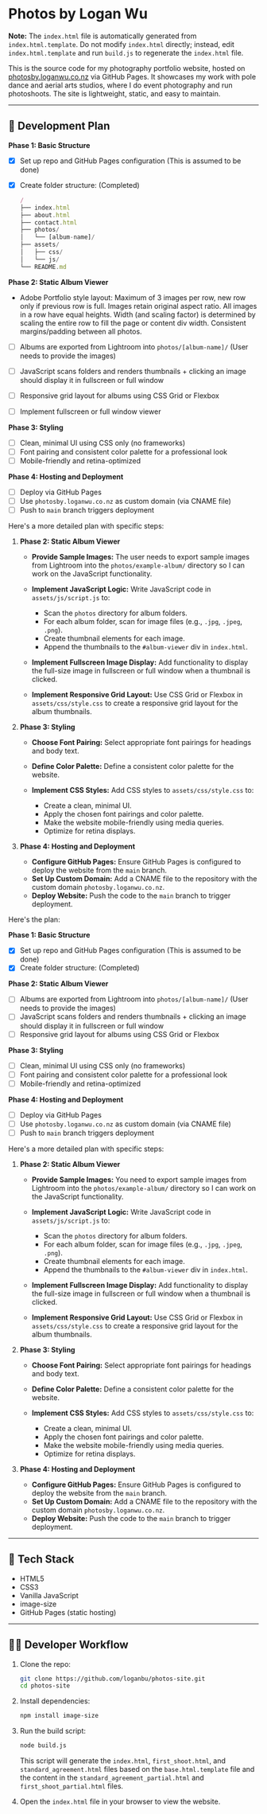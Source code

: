 # Photos by Logan Wu

**Note:** The `index.html` file is automatically generated from `index.html.template`. Do not modify `index.html` directly; instead, edit `index.html.template` and run `build.js` to regenerate the `index.html` file.

This is the source code for my photography portfolio website, hosted on [photosby.loganwu.co.nz](https://photoswy.loganwu.co.nz) via GitHub Pages. It showcases my work with pole dance and aerial arts studios, where I do event photography and run photoshoots. The site is lightweight, static, and easy to maintain.

---

## 🧭 Development Plan

__Phase 1: Basic Structure__

- [x] Set up repo and GitHub Pages configuration (This is assumed to be done)

- [x] Create folder structure: (Completed)

  ```javascript
  /
  ├── index.html
  ├── about.html
  ├── contact.html
  ├── photos/
  │   └── [album-name]/
  ├── assets/
  │   ├── css/
  │   └── js/
  └── README.md
  ```

__Phase 2: Static Album Viewer__
- Adobe Portfolio style layout: Maximum of 3 images per row, new row only if previous row is full. Images retain original aspect ratio. All images in a row have equal heights. Width (and scaling factor) is determined by scaling the entire row to fill the page or content div width. Consistent margins/padding between all photos.

- [ ] Albums are exported from Lightroom into `photos/[album-name]/` (User needs to provide the images)
- [ ] JavaScript scans folders and renders thumbnails + clicking an image should display it in fullscreen or full window
- [ ] Responsive grid layout for albums using CSS Grid or Flexbox

- [ ] Implement fullscreen or full window viewer

__Phase 3: Styling__

- [ ] Clean, minimal UI using CSS only (no frameworks)
- [ ] Font pairing and consistent color palette for a professional look
- [ ] Mobile-friendly and retina-optimized

__Phase 4: Hosting and Deployment__

- [ ] Deploy via GitHub Pages
- [ ] Use `photosby.loganwu.co.nz` as custom domain (via CNAME file)
- [ ] Push to `main` branch triggers deployment

Here's a more detailed plan with specific steps:

1. __Phase 2: Static Album Viewer__

   - __Provide Sample Images:__ The user needs to export sample images from Lightroom into the `photos/example-album/` directory so I can work on the JavaScript functionality.

   - __Implement JavaScript Logic:__ Write JavaScript code in `assets/js/script.js` to:

     - Scan the `photos` directory for album folders.
     - For each album folder, scan for image files (e.g., `.jpg`, `.jpeg`, `.png`).
     - Create thumbnail elements for each image.
     - Append the thumbnails to the `#album-viewer` div in `index.html`.

   - __Implement Fullscreen Image Display:__ Add functionality to display the full-size image in fullscreen or full window when a thumbnail is clicked.

   - __Implement Responsive Grid Layout:__ Use CSS Grid or Flexbox in `assets/css/style.css` to create a responsive grid layout for the album thumbnails.

2. __Phase 3: Styling__

   - __Choose Font Pairing:__ Select appropriate font pairings for headings and body text.

   - __Define Color Palette:__ Define a consistent color palette for the website.

   - __Implement CSS Styles:__ Add CSS styles to `assets/css/style.css` to:

     - Create a clean, minimal UI.
     - Apply the chosen font pairings and color palette.
     - Make the website mobile-friendly using media queries.
     - Optimize for retina displays.

3. __Phase 4: Hosting and Deployment__

   - __Configure GitHub Pages:__ Ensure GitHub Pages is configured to deploy the website from the `main` branch.
   - __Set Up Custom Domain:__ Add a CNAME file to the repository with the custom domain `photosby.loganwu.co.nz`.
   - __Deploy Website:__ Push the code to the `main` branch to trigger deployment.

Here's the plan:

__Phase 1: Basic Structure__

- [x] Set up repo and GitHub Pages configuration (This is assumed to be done)
- [x] Create folder structure: (Completed)

__Phase 2: Static Album Viewer__

- [ ] Albums are exported from Lightroom into `photos/[album-name]/` (User needs to provide the images)
- [ ] JavaScript scans folders and renders thumbnails + clicking an image should display it in fullscreen or full window
- [ ] Responsive grid layout for albums using CSS Grid or Flexbox

__Phase 3: Styling__

- [ ] Clean, minimal UI using CSS only (no frameworks)
- [ ] Font pairing and consistent color palette for a professional look
- [ ] Mobile-friendly and retina-optimized

__Phase 4: Hosting and Deployment__

- [ ] Deploy via GitHub Pages
- [ ] Use `photosby.loganwu.co.nz` as custom domain (via CNAME file)
- [ ] Push to `main` branch triggers deployment

Here's a more detailed plan with specific steps:

1. __Phase 2: Static Album Viewer__

   - __Provide Sample Images:__ You need to export sample images from Lightroom into the `photos/example-album/` directory so I can work on the JavaScript functionality.

   - __Implement JavaScript Logic:__ Write JavaScript code in `assets/js/script.js` to:

     - Scan the `photos` directory for album folders.
     - For each album folder, scan for image files (e.g., `.jpg`, `.jpeg`, `.png`).
     - Create thumbnail elements for each image.
     - Append the thumbnails to the `#album-viewer` div in `index.html`.

   - __Implement Fullscreen Image Display:__ Add functionality to display the full-size image in fullscreen or full window when a thumbnail is clicked.

   - __Implement Responsive Grid Layout:__ Use CSS Grid or Flexbox in `assets/css/style.css` to create a responsive grid layout for the album thumbnails.

2. __Phase 3: Styling__

   - __Choose Font Pairing:__ Select appropriate font pairings for headings and body text.

   - __Define Color Palette:__ Define a consistent color palette for the website.

   - __Implement CSS Styles:__ Add CSS styles to `assets/css/style.css` to:

     - Create a clean, minimal UI.
     - Apply the chosen font pairings and color palette.
     - Make the website mobile-friendly using media queries.
     - Optimize for retina displays.

3. __Phase 4: Hosting and Deployment__

   - __Configure GitHub Pages:__ Ensure GitHub Pages is configured to deploy the website from the `main` branch.
   - __Set Up Custom Domain:__ Add a CNAME file to the repository with the custom domain `photosby.loganwu.co.nz`.
   - __Deploy Website:__ Push the code to the `main` branch to trigger deployment.


---

## 🧰 Tech Stack

- HTML5
- CSS3
- Vanilla JavaScript
- image-size
- GitHub Pages (static hosting)

---

## 🧑‍💻 Developer Workflow

1.  Clone the repo:

    ```bash
    git clone https://github.com/loganbu/photos-site.git
    cd photos-site
    ```

2.  Install dependencies:

    ```bash
    npm install image-size
    ```

3.  Run the build script:

    ```bash
    node build.js
    ```

    This script will generate the `index.html`, `first_shoot.html`, and `standard_agreement.html` files based on the `base.html.template` file and the content in the `standard_agreement_partial.html` and `first_shoot_partial.html` files.

4.  Open the `index.html` file in your browser to view the website.
